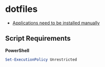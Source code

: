 # dotfiles

* [Applications need to be installed manually](./applications.md)

## Script Requirements

**PowerShell**

```ps1
Set-ExecutionPolicy Unrestricted
```
